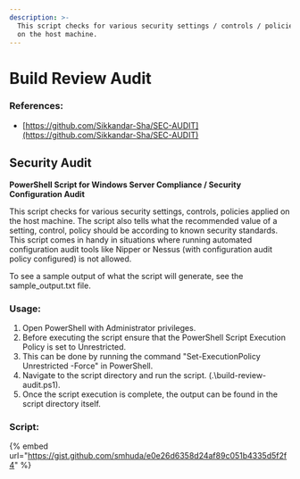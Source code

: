```yaml
---
description: >-
  This script checks for various security settings / controls / policies applied
  on the host machine.
---
```


# Build Review Audit

### References:

* [https://github.com/Sikkandar-Sha/SEC-AUDIT](https://github.com/Sikkandar-Sha/SEC-AUDIT)

## **Security Audit**

**PowerShell Script for Windows Server Compliance / Security Configuration Audit**

This script checks for various security settings, controls, policies applied on the host machine. The script also tells what the recommended value of a setting, control, policy should be according to known security standards. This script comes in handy in situations where running automated configuration audit tools like Nipper or Nessus \(with configuration audit policy configured\) is not allowed.

To see a sample output of what the script will generate, see the sample\_output.txt file.

### **Usage**:

1. Open PowerShell with Administrator privileges.
2. Before executing the script ensure that the PowerShell Script Execution Policy is set to Unrestricted.
3. This can be done by running the command "Set-ExecutionPolicy Unrestricted -Force" in PowerShell.
4. Navigate to the script directory and run the script. \(.\build-review-audit.ps1\).
5. Once the script execution is complete, the output can be found in the script directory itself.

### Script:

{% embed url="https://gist.github.com/smhuda/e0e26d6358d24af89c051b4335d5f2f4" %}



